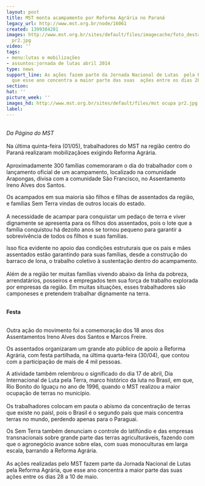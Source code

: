 ```yaml
---
layout: post
title: MST monta acampamento por Reforma Agrária no Paraná
legacy_url: http://www.mst.org.br/node/16061
created: 1399384281
images: http://www.mst.org.br/sites/default/files/imagecache/foto_destaque/mst ocupa
  pr2.jpg
video: ''
tags:
- menu:lutas e mobilizações
- assuntos:jornada de lutas abril 2014
type: news
support_line: As ações fazem parte da Jornada Nacional de Lutas  pela Reforma Agrária,
  que esse ano concentra a maior parte das suas  ações entre os dias 28 a 10 de maio.
section: 
hat: ''
picture_week: ''
images_hd: http://www.mst.org.br/sites/default/files/mst ocupa pr2.jpg
label: 
---
```

<p><br><em>Da Página do&nbsp;MST</em><br><br>Na última quinta-feira (01/05), trabalhadores do MST na região centro do Paraná realizaram mobilizaçãoes exigindo Reforma Agrária.<br><br>Aproximadamente 300 famílias comemoraram o dia do trabalhador com o lançamento oficial de um acampamento, localizado na comunidade Arapongas, divisa com a comunidade São Francisco, no Assentamento Ireno Alves dos Santos.</p><p>Os acampados em sua maioria são filhos e filhas de assentados da região, e famílias Sem Terra vindas de outros locais do estado.<br><br>A necessidade de acampar para conquistar um pedaço de terra e viver dignamente se apresenta para os filhos dos assentados, pois o lote que a família conquistou há dezoito anos se tornou pequeno para garantir a sobrevivência de todos os filhos e suas famílias.</p><p>Isso fica evidente no apoio das condições estruturais que os pais e mães assentados estão garantindo para suas famílias, desde a construção do barraco de lona, o trabalho coletivo à sustentação dentro do acampamento.<br><br>Além de a região ter muitas famílias vivendo abaixo da linha da pobreza, arrendatários, posseiros e empregados tem sua força de trabalho explorada por empresas da região. Em muitas situações, esses trabalhadores são camponeses e pretendem trabalhar dignamente na terra.<br>&nbsp;</p><p><strong>Festa</strong></p><p><br>Outra ação do movimento foi a comemoração dos 18 anos dos Assentamentos Ireno Alves dos Santos e Marcos Freire.</p><p>Os assentados organizaram um grande ato público de apoio a Reforma Agrária, com festa partilhada, na última quarta-feira (30/04), que contou com a participação de mais de 4 mil pessoas.</p><p>A atividade também relembrou o significado do dia 17 de abril, Dia Internacional de Luta pela Terra, marco histórico da luta no Brasil, em que, Rio Bonito do Iguaçu no ano de 1996, quando o MST realizou a maior ocupação de terras no município.<br><br>Os trabalhadores colocam em pauta o abismo da concentração de terras que existe no paísl, pois o Brasil é o segundo país que mais concentra terras no mundo, perdendo apenas para o Paraguai.</p><p>Os Sem Terra também denunciam o controle do latifúndio e das empresas transnacionais sobre grande parte das terras agriculturáveis, fazendo com que o agronegócio avance sobre elas, com suas monoculturas em larga escala, barrando a Reforma Agrária.<br><br>As ações realizadas pelo MST fazem parte da Jornada Nacional de Lutas pela Reforma Agrária, que esse ano concentra a maior parte das suas ações entre os dias 28 a 10 de maio.</p>
